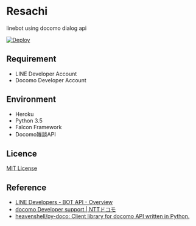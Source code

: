 Resachi
====

linebot using docomo dialog api

[![Deploy](https://www.herokucdn.com/deploy/button.png)](https://heroku.com/deploy)

## Requirement

* LINE Developer Account
* Docomo Developer Account

## Environment

* Heroku
* Python 3.5
* Falcon Framework
* Docomo雑談API

## Licence

[MIT License](https://github.com/shiraco/linebot/blob/master/LICENSE)

## Reference

* [LINE Developers - BOT API - Overview](https://developers.line.me/bot-api/overview)
* [docomo Developer support | NTTドコモ](https://dev.smt.docomo.ne.jp/)
* [heavenshell/py-doco: Client library for docomo API written in Python.](https://github.com/heavenshell/py-doco)
